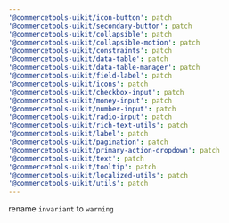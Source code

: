 ```yaml
---
'@commercetools-uikit/icon-button': patch
'@commercetools-uikit/secondary-button': patch
'@commercetools-uikit/collapsible': patch
'@commercetools-uikit/collapsible-motion': patch
'@commercetools-uikit/constraints': patch
'@commercetools-uikit/data-table': patch
'@commercetools-uikit/data-table-manager': patch
'@commercetools-uikit/field-label': patch
'@commercetools-uikit/icons': patch
'@commercetools-uikit/checkbox-input': patch
'@commercetools-uikit/money-input': patch
'@commercetools-uikit/number-input': patch
'@commercetools-uikit/radio-input': patch
'@commercetools-uikit/rich-text-utils': patch
'@commercetools-uikit/label': patch
'@commercetools-uikit/pagination': patch
'@commercetools-uikit/primary-action-dropdown': patch
'@commercetools-uikit/text': patch
'@commercetools-uikit/tooltip': patch
'@commercetools-uikit/localized-utils': patch
'@commercetools-uikit/utils': patch
---
```


rename `invariant` to `warning`
